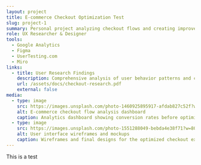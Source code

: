 ```yaml
---
layout: project
title: E-commerce Checkout Optimization Test
slug: project-1
summary: Personal project analyzing checkout flows and creating improved user experiences through research and iteration.
role: UX Researcher & Designer
tools:
  - Google Analytics
  - Figma
  - UserTesting.com
  - Miro
links:
  - title: User Research Findings
    description: Comprehensive analysis of user behavior patterns and checkout flow pain points
    url: /assets/docs/checkout-research.pdf
    external: false
media:
  - type: image
    src: https://images.unsplash.com/photo-1460925895917-afdab827c52f?w=800&h=600&fit=crop
    alt: E-commerce checkout flow analysis dashboard
    caption: Analytics dashboard showing conversion rates before optimization
  - type: image
    src: https://images.unsplash.com/photo-1551288049-bebda4e38f71?w=800&h=600&fit=crop
    alt: User interface wireframes and mockups
    caption: Wireframes and final designs for the optimized checkout experience
---
```


This is a test

